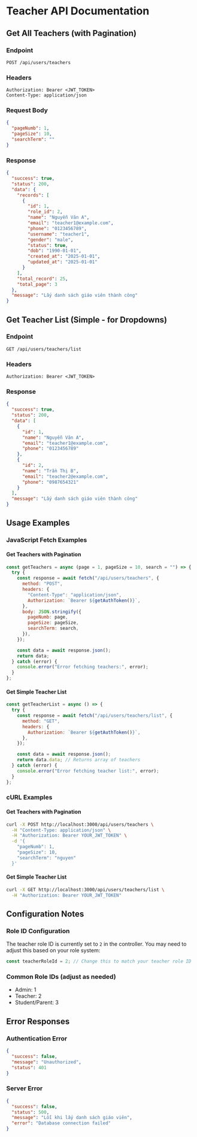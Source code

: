 # Teacher API Documentation

## Get All Teachers (with Pagination)

### Endpoint

```
POST /api/users/teachers
```

### Headers

```
Authorization: Bearer <JWT_TOKEN>
Content-Type: application/json
```

### Request Body

```json
{
  "pageNumb": 1,
  "pageSize": 10,
  "searchTerm": ""
}
```

### Response

```json
{
  "success": true,
  "status": 200,
  "data": {
    "records": [
      {
        "id": 1,
        "role_id": 2,
        "name": "Nguyễn Văn A",
        "email": "teacher1@example.com",
        "phone": "0123456789",
        "username": "teacher1",
        "gender": "male",
        "status": true,
        "dob": "1990-01-01",
        "created_at": "2025-01-01",
        "updated_at": "2025-01-01"
      }
    ],
    "total_record": 25,
    "total_page": 3
  },
  "message": "Lấy danh sách giáo viên thành công"
}
```

## Get Teacher List (Simple - for Dropdowns)

### Endpoint

```
GET /api/users/teachers/list
```

### Headers

```
Authorization: Bearer <JWT_TOKEN>
```

### Response

```json
{
  "success": true,
  "status": 200,
  "data": [
    {
      "id": 1,
      "name": "Nguyễn Văn A",
      "email": "teacher1@example.com",
      "phone": "0123456789"
    },
    {
      "id": 2,
      "name": "Trần Thị B",
      "email": "teacher2@example.com",
      "phone": "0987654321"
    }
  ],
  "message": "Lấy danh sách giáo viên thành công"
}
```

## Usage Examples

### JavaScript Fetch Examples

#### Get Teachers with Pagination

```javascript
const getTeachers = async (page = 1, pageSize = 10, search = "") => {
  try {
    const response = await fetch("/api/users/teachers", {
      method: "POST",
      headers: {
        "Content-Type": "application/json",
        Authorization: `Bearer ${getAuthToken()}`,
      },
      body: JSON.stringify({
        pageNumb: page,
        pageSize: pageSize,
        searchTerm: search,
      }),
    });

    const data = await response.json();
    return data;
  } catch (error) {
    console.error("Error fetching teachers:", error);
  }
};
```

#### Get Simple Teacher List

```javascript
const getTeacherList = async () => {
  try {
    const response = await fetch("/api/users/teachers/list", {
      method: "GET",
      headers: {
        Authorization: `Bearer ${getAuthToken()}`,
      },
    });

    const data = await response.json();
    return data.data; // Returns array of teachers
  } catch (error) {
    console.error("Error fetching teacher list:", error);
  }
};
```

### cURL Examples

#### Get Teachers with Pagination

```bash
curl -X POST http://localhost:3000/api/users/teachers \
  -H "Content-Type: application/json" \
  -H "Authorization: Bearer YOUR_JWT_TOKEN" \
  -d '{
    "pageNumb": 1,
    "pageSize": 10,
    "searchTerm": "nguyen"
  }'
```

#### Get Simple Teacher List

```bash
curl -X GET http://localhost:3000/api/users/teachers/list \
  -H "Authorization: Bearer YOUR_JWT_TOKEN"
```

## Configuration Notes

### Role ID Configuration

The teacher role ID is currently set to `2` in the controller. You may need to adjust this based on your role system:

```javascript
const teacherRoleId = 2; // Change this to match your teacher role ID
```

### Common Role IDs (adjust as needed)

- Admin: 1
- Teacher: 2
- Student/Parent: 3

## Error Responses

### Authentication Error

```json
{
  "success": false,
  "message": "Unauthorized",
  "status": 401
}
```

### Server Error

```json
{
  "success": false,
  "status": 500,
  "message": "Lỗi khi lấy danh sách giáo viên",
  "error": "Database connection failed"
}
```
